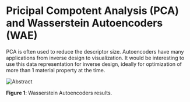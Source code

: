 # Pricipal Compotent Analysis (PCA) and Wasserstein Autoencoders (WAE)

PCA is often used to reduce the descriptor size. Autoencoders have many applications from inverse design to visualization. It would be interesting to use this data representation for inverse design, ideally for optimization of more than 1 material property at the time.

![Abstract](https://github.com/hostas/EDA-and-ML-for-Perovskites/blob/master/Graphics/WAE.png)

**Figure 1**:  Wasserstein Autoencoders results.
